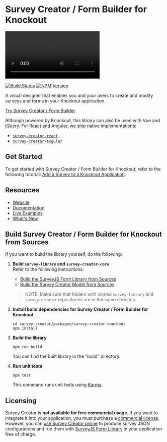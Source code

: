 # Survey Creator / Form Builder for Knockout


<video src="https://github.com/surveyjs/survey-creator/assets/22315929/884eeb5b-68e6-4d38-a8f9-d2483e6ce386"></video>


[![Build Status](https://dev.azure.com/SurveyJS/SurveyJS%20Integration%20Tests/_apis/build/status/SurveyJS%20Creator?branchName=master)](https://dev.azure.com/SurveyJS/SurveyJS%20Integration%20Tests/_build/latest?definitionId=8&branchName=master)
<a href="https://www.npmjs.com/package/survey-creator"><img alt="NPM Version" src="https://img.shields.io/npm/v/survey-creator.svg" data-canonical-src="https://img.shields.io/npm/v/survey-creator.svg" style="max-width:100%;"></a>

A visual designer that enables you and your users to create and modify surveys and forms in your Knockout application.

[Try Survey Creator / Form Builder](https://surveyjs.io/create-survey)

Although powered by Knockout, this library can also be used with Vue and jQuery. For React and Angular, we ship native implementations:

- [`survey-creator-react`](https://www.npmjs.com/package/survey-creator-react)
- [`survey-creator-angular`](https://www.npmjs.com/package/survey-creator-angular)

## Get Started

To get started with Survey Creator / Form Builder for Knockout, refer to the following tutorial: [Add a Survey to a Knockout Application](https://surveyjs.io/survey-creator/documentation/get-started-knockout-jquery).

## Resources

- [Website](https://surveyjs.io/)
- [Documentation](https://surveyjs.io/Documentation/Survey-Creator)
- [Live Examples](https://surveyjs.io/survey-creator/examples/free-nps-survey-template/knockoutjs)
- [What's New](https://surveyjs.io/WhatsNew)

## Build Survey Creator / Form Builder for Knockout from Sources

If you want to build the library yourself, do the following:

1. **Build `survey-library` and `survey-creator-core`**\
    Refer to the following instructions:

    - [Build the SurveyJS Form Library from Sources](https://github.com/surveyjs/survey-library#build-the-surveyjs-form-library-from-sources)
    - [Build the Survey Creator Model from Sources](https://github.com/surveyjs/survey-creator/tree/master/packages/survey-creator-core#build-the-survey-creator-model-from-sources)

    > NOTE: Make sure that folders with cloned `survey-library` and `survey-creator` repositories are in the same directory.

1.  **Install build dependencies for Survey Creator / Form Builder for Knockout**

    ```
    cd survey-creator/packages/survey-creator-knockout
    npm install
    ```

1.  **Build the library**

    ```
    npm run build
    ```

    You can find the built library in the "build" directory.

1.  **Run unit tests**

    ```
    npm test
    ```
    This command runs unit tests using [Karma](https://karma-runner.github.io/0.13/index.html).

## Licensing

Survey Creator is **not available for free commercial usage**. If you want to integrate it into your application, you must purchase a [commercial license](https://surveyjs.io/licensing). However, you can [use Survey Creator online](https://surveyjs.io/create-survey) to produce survey JSON configurations and run them with [SurveyJS Form Library](https://surveyjs.io/form-library/documentation/overview) in your application free of charge.
